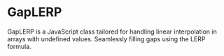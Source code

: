 # GapLERP
GapLERP is a JavaScript class tailored for handling linear interpolation in arrays with undefined values. Seamlessly filling gaps using the LERP formula.
